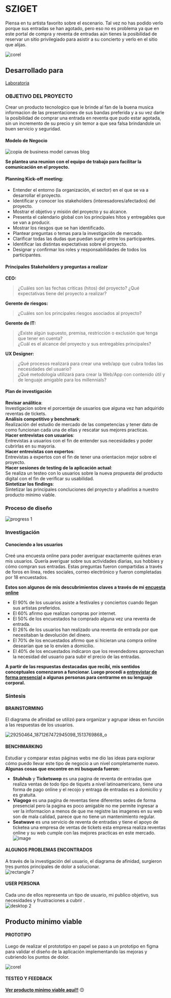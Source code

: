 # SZIGET  

Piensa en tu artista favorito sobre el escenario. Tal vez no has podido verlo porque sus entradas se han agotado, pero eso no es problema ya que en este portal de compra y reventa de entradas aún tienes la posibilidad de reservar un sitio privilegiado para asistir a su concierto y verlo en el sitio que alijas.   

![corel](https://user-images.githubusercontent.com/31807340/38483595-1ea66256-3b99-11e8-8bc3-407ea60b3dd6.png)  

## Desarrollado para
[Laboratoria](http://laboratoria.la)  

### OBJETIVO DEL PROYECTO  
Crear un producto tecnologico que le brinde al fan de la buena musica informacion de las presentaciones de sus bandas preferida y a su vez darle la posibilidad de comprar una entrada en reventa que pudo estar agotada, sin un incremento de su precio y sin temor a que sea falsa brindandole un buen servicio y seguridad.  

#### Modelo de Negocio  
![copia de business model canvas blog](https://user-images.githubusercontent.com/31807340/37714275-24513f70-2ce7-11e8-8d4c-d006d0cd56ec.png)

**Se plantea una reunion con el equipo de trabajo para facilitar la comunicación en el proyecto.**  
#### Planning Kick-off meeting: 
- Entender el entorno (la organización, el sector) en el que se va a desarrollar el proyecto.  
- Identificar y conocer los stakeholders (interesadores/afectados) del proyecto.
- Mostrar el objetivo y misión del proyecto y su alcance.
- Presenta el calendario global con los principales hitos y entregables que se van a producir.  
- Mostrar los riesgos que se han identificado.    
- Plantear preguntas o temas para la investigación de mercado.  
- Clarificar todas las dudas que puedan surgir entre los participantes.
- Identificar las distintas expectativas sobre el proyecto.
- Designar y confirmar los roles y responsabilidades de todos los participantes.

#### Principales Stakeholders y preguntas a realizar
**CEO:**
> ¿Cuáles son las fechas críticas (hitos) del proyecto?
  ¿Qué expectativas tiene del proyecto a realizar?    

**Gerente de riesgos:**  
> ¿Cuáles son los principales riesgos asociados al proyecto?  

**Gerente de IT:**  
> ¿Existe algún supuesto, premisa, restricción o exclusión que tenga que tener en cuenta?</dd>  
  ¿Cuál es el alcance del proyecto y sus entregables principales?  
    
**UX Designer:**  
> ¿Qué procesos realizará para crear una web/app que cubra todas las necesidades del usuario?  
  ¿Qué metodología utilizará para crear la Web/App con contenido útil y de lenguaje amigable para los millennials?  

#### Plan de investigación  

**Revisar análitica**:  
Investigacion sobre el porcentaje de usuarios que alguna vez han adquirido reventas de tickets.  
**Análisis competitivo y benchmark**:  
Realización del estudio de mercado de las competencias y tener dato de como funcionan cada una de ellas y rescatar sus mejores practicas.  
**Hacer entrevistas con usuarios**:  
Entrevistas a usuarios con el fin de entender sus necesidades y poder cubrirlas en su mayoria.  
**Hacer entrevistas con expertos**:  
Entrevistas a expertos con el fin de tener una orientacion mejor sobre el proyecto.  
**Hacer sesiones de testing de la aplicación actual**:  
Se realiza un testeo con lo usuarios sobre la nueva propuesta del producto digital con el fin de verificar su usabilidad.  
**Sintetizar los findings**:  
Sintetizar las principales concluciones del proyecto y añadirlos a nuestro producto minimo viable.  

### Proceso de diseño  
![progress 1](https://user-images.githubusercontent.com/31807340/37636250-faba878e-2bce-11e8-8f56-000008a72cdd.png)  

### Investigación
#### Conociendo a los usuarios  
Creé una encuesta online para poder averiguar exactamente quiénes eran mis usuarios. Quería averiguar sobre sus actividades diarias, sus hobbies y cómo compran sus entradas. Estas preguntas fueron compartidas a través de foros en línea, redes sociales, correo electrónico y fueron completadas por 18 encuestados.  

**Estos son algunos de mis descubrimientos claves a través de mi [encuesta online](https://goo.gl/forms/MXynp3f6UMMgOl9i2)**  
-	El 90% de los usuarios asiste a festivales y conciertos cuando llegan sus artistas preferidos.  
-	El 60% afirmo que realizan compras por internet.  
-	El 50% de los encuestados ha comprado alguna vez una reventa de entrada.  
-	El 26% de los usuarios han realizado una reventa de entrada por que necesitaban la devolución del dinero.  
-	El 70% de los encuestados afirmo que si hicieran una compra online desearían que se lo envíen a domicilio.  
- El 40% de los encuestados indicaron que los revendedores aprovechan la necesidad del usuario para subir el precio de las entradas.  

**A partir de las respuestas destacadas que recibí, mis sentidos conceptuales comenzaron a funcionar. Luego procedí a [entrevistar de forma presencial](https://docs.google.com/document/d/1lWCwqWptWgWlj5Xv4QJqOzIhol7WXqf-dGxtPWPzL8M/edit?usp=sharing) a algunas personas para centrarme en su lenguaje corporal.**  
### Síntesis  
#### BRAINSTORMING
El diagrama de afinidad se utilizó para organizar y agrupar ideas en función a las respuestas de los usuarios. 

![29250464_1871267472945098_1513769868_o](https://user-images.githubusercontent.com/31807340/39109902-99b9faa6-4694-11e8-9010-477672b4b1da.jpg)  

#### BENCHMARKING
Estudiar y comparar estas páginas webs me dio las ideas para explorar cómo puedo llevar este tipo de negocio a un nivel completamente nuevo.  
**Algunas cosas que encontre en mi busqueda fueron:**  

- **Stubhub** y **Ticketswep** es una pagina de reventa de entradas que realiza ventas de todo tipo de tiquets a nivel latinoamericano, tiene una forma de pago online y el recojo y entraga de entradas es a domicilio y es gratuita.  
- **Viagogo** es una pagina de reventas tiene diferentes sedes de forma presencial pero la pagina es poco amigable no me permite ingresar a ver la informacion a menos de que me registre las imagenes en su web son de mala calidad, parece que no tiene un mantenimiento regular.  
- **Seatwave** es una servicio de reventa de entradas y tiene el apoyo de ticketea una empresa de ventas de tickets esta empresa realiza reventas online y su web cumple con las mejores practicas en este mercado.  
![image](https://user-images.githubusercontent.com/31807340/37723919-95c9e77c-2cfd-11e8-8ca0-7196b4c19a73.png)  

#### ALGUNOS PROBLEMAS ENCONTRADOS  
A través de la investigación del usuario, el diagrama de afinidad, surgieron tres puntos principales de dolor a solucionar.  
![rectangle 7](https://user-images.githubusercontent.com/31807340/39154816-3e6363d2-4715-11e8-8d39-5a34d090e39d.png)  

#### USER PERSONA
Cada uno de ellos representa un tipo de usuario, mi publico objetivo, sus necesidades y frustraciones a cubrir .  
![desktop 2](https://user-images.githubusercontent.com/31807340/37547993-eef1c324-2942-11e8-832b-cb9486007747.png)

## Producto minimo viable  

#### PROTOTIPO   
Luego de realizar el protototipo en papel se paso a un prototipo en figma para validar el diseño de la aplicación implementando las mejoras y cubriendo los puntos de dolor.  

![corel](https://user-images.githubusercontent.com/31807340/39155462-c4e9d4a2-4717-11e8-8acf-8db11ee92e50.png)

#### TESTEO Y FEEDBACK  

**[Ver producto minimo viable aquí!!](https://marvelapp.com/860537h)**  😊
